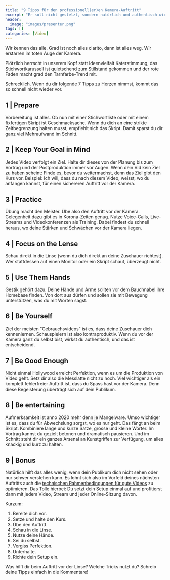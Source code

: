 ```yaml
---
title: "9 Tipps für den professionell(er)en Kamera-Auftritt"
excerpt: "Er soll nicht gestelzt, sondern natürlich und authentisch wirken, der Auftritt vor der Kamera oder Webcam. Wie man diesem Ziel näher kommt, erfährst du in diesem Post."
header:
  image: "images/presenter.png"
tags: []
categories: [Video]
---
```



Wir kennen das alle. Grad ist noch alles clarito, dann ist alles weg. Wir erstarren im toten Auge der Kamera.

Plötzlich herrscht in unserem Kopf statt Ideenvielfalt Katerstimmung, das Stichwortkarussell ist quietschend zum Stillstand gekommen und der rote Faden macht grad den Tarnfarbe-Trend mit.

Schrecklich. Wenn du dir folgende 7 Tipps zu Herzen nimmst, kommt das so schnell nicht wieder vor.

## 1 | Prepare

Vorbereitung ist alles. Ob nun mit einer Stichwortliste oder mit einem fixfertigen Skript ist Geschmacksache. Wenn du dich an eine strikte Zeitbegrenzung halten musst, empfiehlt sich das Skript. Damit sparst du dir ganz viel Mehraufwand im Schnitt.

## 2 | Keep Your Goal in Mind

Jedes Video verfolgt ein Ziel. Halte dir dieses von der Planung bis zum Vortrag und der Postproduktion immer vor Augen. Wenn dein Vid kein Ziel zu haben scheint: Finde es, bevor du weitermachst, denn das Ziel gibt den Kurs vor. Beispiel: Ich will, dass du nach diesem Video, weisst, wo du anfangen kannst, für einen sichereren Auftritt vor der Kamera.

## 3 | Practice 

Übung macht den Meister. Übe also den Auftritt vor der Kamera. Gelegenheit dazu gibt es in Korona-Zeiten genug. Nutze Voice-Calls, Live-Streams und Videokonferenzen als Training. Dabei findest du schnell heraus, wo deine Stärken und Schwächen vor der Kamera liegen.

## 4 | Focus on the Lense

Schau direkt in die Linse (wenn du dich direkt an deine Zuschauer richtest). Wer stattdessen auf einen Monitor oder ein Skript schaut, überzeugt nicht.

## 5 | Use Them Hands

Gestik gehört dazu. Deine Hände und Arme sollten vor dem Bauchnabel ihre Homebase finden. Von dort aus dürfen und sollen sie mit Bewegung unterstützen, was du mit Worten sagst.

## 6 | Be Yourself

Ziel der meisten "Gebrauchsvideos" ist es, dass deine Zuschauer dich kennenlernen. Schauspielern ist also kontraproduktiv. Wenn du vor der Kamera ganz du selbst bist, wirkst du authentisch, und das ist entscheidend.

## 7 | Be Good Enough

Nicht einmal Hollywood erreicht Perfektion, wenn es um die Produktion von Video geht. Setz dir also die Messlatte nicht zu hoch. Viel wichtiger als ein komplett fehlerfreier Auftritt ist, dass du Spass hast vor der Kamera. Denn diese Begeisterung überträgt sich auf dein Publikum.

## 8 | Be entertaining

Aufmerksamkeit ist anno 2020 mehr denn je Mangelware. Umso wichtiger ist es, dass du für Abwechslung sorgst, wo es nur geht. Das fängt an beim Skript. Kombiniere lange und kurze Sätze, grosse und kleine Wörter. Im Vortrag kannst du gezielt betonen und dramatisch pausieren. Und im Schnitt steht dir ein ganzes Arsenal an Kunstgriffen zur Verfügung, um alles knackig und kurz zu halten.

## 9 | Bonus

Natürlich hilft das alles wenig, wenn dein Publikum dich nicht sehen oder nur schwer verstehen kann. Es lohnt sich also im Vorfeld deines nächsten Auftritts auch die [technischen Rahmenbedingungen für gute Videos](/einfach-besser-video/) zu optimieren. Das Tolle hierbei: Du setzt dein Setup einmal auf und profitierst dann mit jedem Video, Stream und jeder Online-Sitzung davon.

Kurzum: 

1. Bereite dich vor.
2. Setze und halte den Kurs.
3. Übe den Auftritt.
4. Schau in die Linse.
5. Nutze deine Hände.
6. Sei du selbst.
7. Vergiss Perfektion.
8. Unterhalte. 
9. Richte dein Setup ein.

Was hilft dir beim Auftritt vor der Linse? Welche Tricks nutzt du? Schreib deine Tipps einfach in die Kommentare!
